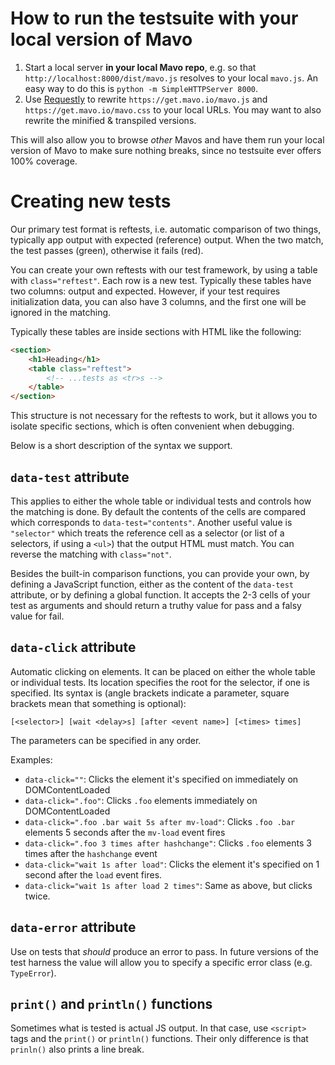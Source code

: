 # How to run the testsuite with your local version of Mavo

1. Start a local server **in your local Mavo repo**, e.g. so that `http://localhost:8000/dist/mavo.js` resolves to your local `mavo.js`. An easy way to do this is `python -m SimpleHTTPServer 8000`.
2. Use [Requestly](https://www.requestly.in/) to rewrite `https://get.mavo.io/mavo.js` and `https://get.mavo.io/mavo.css` to your local URLs. You may want to also rewrite the minified & transpiled versions.

This will also allow you to browse *other* Mavos and have them run your local version of Mavo to make sure nothing breaks, since no testsuite ever offers 100% coverage.

# Creating new tests

Our primary test format is reftests, i.e. automatic comparison of two things, typically app output with expected (reference) output. When the two match, the test passes (green), otherwise it fails (red).

You can create your own reftests with our test framework, by using a table with `class="reftest"`. Each row is a new test. Typically these tables have two columns: output and expected. However, if your test requires initialization data, you can also have 3 columns, and the first one will be ignored in the matching.

Typically these tables are inside sections with HTML like the following:

```html
<section>
	<h1>Heading</h1>
	<table class="reftest">
		<!-- ...tests as <tr>s -->
	</table>
</section>
```

This structure is not necessary for the reftests to work, but it allows you to isolate specific sections, which is often convenient when debugging.

Below is a short description of the syntax we support.

## `data-test` attribute

This applies to either the whole table or individual tests and controls how the matching is done. By default the contents of the cells are compared which corresponds to `data-test="contents"`. Another useful value is `"selector"` which treats the reference cell as a selector (or list of a selectors, if using a `<ul>`) that the output HTML must match. You can reverse the matching with `class="not"`.

Besides the built-in comparison functions, you can provide your own, by defining a JavaScript function, either as the content of the `data-test` attribute, or by defining a global function. It accepts the 2-3 cells of your test as arguments and should return a truthy value for pass and a falsy value for fail.


## `data-click` attribute

Automatic clicking on elements. It can be placed on either the whole table or individual tests. Its location specifies the root for the selector, if one is specified. Its syntax is (angle brackets indicate a parameter, square brackets mean that something is optional):

```
[<selector>] [wait <delay>s] [after <event name>] [<times> times]
```

The parameters can be specified in any order.

Examples:

- `data-click=""`: Clicks the element it's specified on immediately on DOMContentLoaded
- `data-click=".foo"`: Clicks `.foo` elements immediately on DOMContentLoaded
- `data-click=".foo .bar wait 5s after mv-load"`: Clicks `.foo .bar` elements 5 seconds after the `mv-load` event fires
- `data-click=".foo 3 times after hashchange"`: Clicks `.foo` elements 3 times after the `hashchange` event
- `data-click="wait 1s after load"`: Clicks the element it's specified on 1 second after the `load` event fires.
- `data-click="wait 1s after load 2 times"`: Same as above, but clicks twice.

## `data-error` attribute

Use on tests that *should* produce an error to pass.
In future versions of the test harness the value will allow you to specify a specific error class (e.g. `TypeError`).

## `print()` and `println()` functions

Sometimes what is tested is actual JS output. In that case, use `<script>` tags and the `print()` or `println()` functions.
Their only difference is that `prinln()` also prints a line break.
